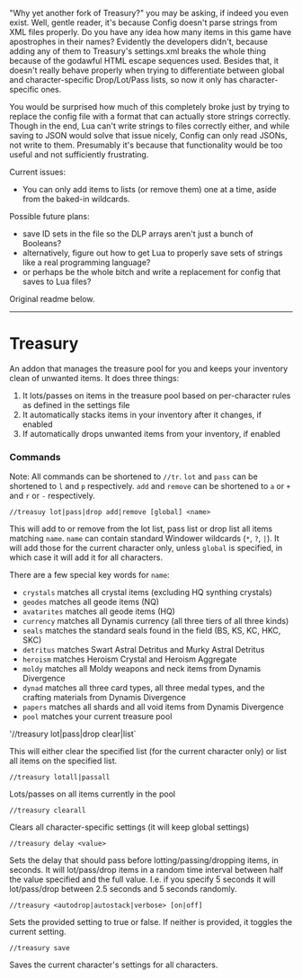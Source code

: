 "Why yet another fork of Treasury?" you may be asking, if indeed you even exist. Well, gentle reader, it's because Config doesn't parse strings from XML files properly. Do you have any idea how many items in this game have apostrophes in their names? Evidently the developers didn't, because adding any of them to Treasury's settings.xml breaks the whole thing because of the godawful HTML escape sequences used. Besides that, it doesn't really behave properly when trying to differentiate between global and character-specific Drop/Lot/Pass lists, so now it only has character-specific ones.

You would be surprised how much of this completely broke just by trying to replace the config file with a format that can actually store strings correctly. Though in the end, Lua can't write strings to files correctly either, and while saving to JSON would solve that issue nicely, Config can only read JSONs, not write to them. Presumably it's because that functionality would be too useful and not sufficiently frustrating.

Current issues:
* You can only add items to lists (or remove them) one at a time, aside from the baked-in wildcards.

Possible future plans:
* save ID sets in the file so the DLP arrays aren't just a bunch of Booleans?
* alternatively, figure out how to get Lua to properly save sets of strings like a real programming language?
* or perhaps be the whole bitch and write a replacement for config that saves to Lua files?



Original readme below.

--------------------------------------------------------------------------------------------------------------------------


# Treasury

An addon that manages the treasure pool for you and keeps your inventory clean of unwanted items. It does three things:
1. It lots/passes on items in the treasure pool based on per-character rules as defined in the settings file
2. It automatically stacks items in your inventory after it changes, if enabled
3. If automatically drops unwanted items from your inventory, if enabled

### Commands

Note:
All commands can be shortened to `//tr`. `lot` and `pass` can be shortened to `l` and `p` respectively. `add` and `remove` can be shortened to `a` or `+` and `r` or `-` respectively.

`//treasuy lot|pass|drop add|remove [global] <name>`

This will add to or remove from the lot list, pass list or drop list all items matching `name`. `name` can contain standard Windower wildcards (`*`, `?`, `|`). It will add those for the current character only, unless `global` is specified, in which case it will add it for all characters.

There are a few special key words for `name`:
* `crystals` matches all crystal items (excluding HQ synthing crystals)
* `geodes` matches all geode items (NQ)
* `avatarites` matches all geode items (HQ)
* `currency` matches all Dynamis currency (all three tiers of all three kinds)
* `seals` matches the standard seals found in the field (BS, KS, KC, HKC, SKC)
* `detritus` matches Swart Astral Detritus and Murky Astral Detritus
* `heroism` matches Heroism Crystal and Heroism Aggregate
* `moldy` matches all Moldy weapons and neck items from Dynamis Divergence
* `dynad` matches all three card types, all three medal types, and the crafting materials from Dynamis Divergence
* `papers` matches all shards and all void items from Dynamis Divergence
* `pool` matches your current treasure pool

'//treasury lot|pass|drop clear|list`

This will either clear the specified list (for the current character only) or list all items on the specified list.

`//treasury lotall|passall`

Lots/passes on all items currently in the pool

`//treasury clearall`

Clears all character-specific settings (it will keep global settings)

`//treasury delay <value>`

Sets the delay that should pass before lotting/passing/dropping items, in seconds. It will lot/pass/drop items in a random time interval between half the value specified and the full value. I.e. if you specify 5 seconds it will lot/pass/drop between 2.5 seconds and 5 seconds randomly.

`//treasury <autodrop|autostack|verbose> [on|off]`

Sets the provided setting to true or false. If neither is provided, it toggles the current setting.

`//treasury save`

Saves the current character's settings for all characters.
